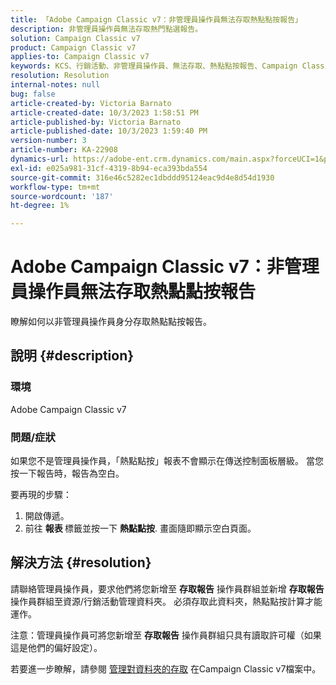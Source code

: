 ```yaml
---
title: 「Adobe Campaign Classic v7：非管理員操作員無法存取熱點點按報告」
description: 非管理員操作員無法存取熱門點選報告。
solution: Campaign Classic v7
product: Campaign Classic v7
applies-to: Campaign Classic v7
keywords: KCS、行銷活動、非管理員操作員、無法存取、熱點點按報告、Campaign Classicv7
resolution: Resolution
internal-notes: null
bug: false
article-created-by: Victoria Barnato
article-created-date: 10/3/2023 1:58:51 PM
article-published-by: Victoria Barnato
article-published-date: 10/3/2023 1:59:40 PM
version-number: 3
article-number: KA-22908
dynamics-url: https://adobe-ent.crm.dynamics.com/main.aspx?forceUCI=1&pagetype=entityrecord&etn=knowledgearticle&id=44fb80f7-f461-ee11-be6e-6045bd0067ea
exl-id: e025a981-31cf-4319-8b94-eca393bda554
source-git-commit: 316e46c5282ec1dbddd95124eac9d4e8d54d1930
workflow-type: tm+mt
source-wordcount: '187'
ht-degree: 1%

---
```


# Adobe Campaign Classic v7：非管理員操作員無法存取熱點點按報告


瞭解如何以非管理員操作員身分存取熱點點按報告。

## 說明 {#description}


### 環境

Adobe Campaign Classic v7

### 問題/症狀

如果您不是管理員操作員，「熱點點按」報表不會顯示在傳送控制面板層級。 當您按一下報告時，報告為空白。  

要再現的步驟：

1. 開啟傳遞。
2. 前往 <b>報表 </b>標籤並按一下 <b>熱點點按</b>. 畫面隨即顯示空白頁面。



## 解決方法 {#resolution}


請聯絡管理員操作員，要求他們將您新增至 <b>存取報告</b> 操作員群組並新增 <b>存取報告</b> 操作員群組至資源/行銷活動管理資料夾。 必須存取此資料夾，熱點點按計算才能運作。

注意：管理員操作員可將您新增至 <b>存取報告</b> 操作員群組只具有讀取許可權（如果這是他們的偏好設定）。

若要進一步瞭解，請參閱 [管理對資料夾的存取](https://experienceleague.adobe.com/docs/campaign-classic/using/getting-started/permissions/access-management-folders.html) 在Campaign Classic v7檔案中。
